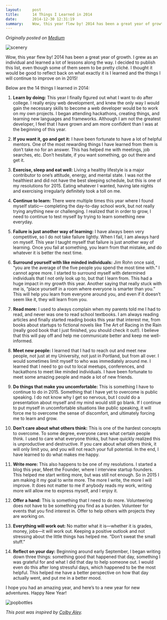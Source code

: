 ```yaml
---
layout:     post
title:      14 Things I Learned in 2014
date:       2014-12-30 12:31:19
summary:    Wow, this year flew by! 2014 has been a great year of growth. I grew as an individual and learned a lot of lessons along the way....
---
```

*Originally posted on [Medium](https://medium.com/@kevinbastien/14-things-i-learned-in-2014-59134a4d7cd7)*

![scenery](http://goo.gl/NKol6r)

Wow, this year flew by! 2014 has been a great year of growth. I grew as an individual and learned a lot of lessons along the way. I decided to publish this list, even though some of them seem to be pretty cliché. I thought it would be good to reflect back on what exactly it is I learned and the things I will continue to improve on in 2015!

Below are the 14 things I learned in 2014:

1. **Learn by doing:** This year I finally figured out what I want to do after college. I really enjoy web development, and knew the only way I would gain the necessary skills to become a web developer would be to work on my own projects. I began attending hackathons, creating things, and learning new languages and frameworks. Although I am not the greatest developer, I feel that I have grown and am more confident than I was at the beginning of this year.

2. **If you want it, go and get it:** I have been fortunate to have a lot of helpful mentors. One of the most rewarding things I have learned from them is don’t take no for an answer. This has helped me with meetings, job searches, etc. Don’t hesitate, if you want something, go out there and get it.

3. **Exercise, sleep and eat well:** Living a healthy lifestyle is a major contributor to one’s attitude, energy, and mental state. I was not the healthiest and did not have the best sleeping schedule, but this is one of my resolutions for 2015. Eating whatever I wanted, having late nights and exercising irregularly definitely took a toll on me.

4. **Continue to learn:** There were multiple times this year where I found myself static— completing the day-to-day school work, but not really trying anything new or challenging. I realized that in order to grow, I need to continue to test myself by trying to learn something new everyday.

5. **Failure is just another way of learning:** I have always been very competitive, so I do not take failure lightly. When I fail, I am always hard on myself. This year I taught myself that failure is just another way of learning. Once you fail at something, you learn from that mistake, and do whatever it is better the next time.

6. **Surround yourself with like minded individuals:** Jim Rohn once said, “you are the average of the five people you spend the most time with.” I cannot agree more. I started to surround myself with determined individuals that I not only look up to, but that I learn from. This had a huge impact in my growth this year. Another saying that really stuck with me is, “place yourself in a room where everyone is smarter than you.” This will help you learn from everyone around you, and even if it doesn’t seem like it, they will learn from you.

7. **Read more:** I used to always complain when my parents told me I had to read, and never was one to read school textbooks. I am always reading articles and finally started reading books this year that interest me, from books about startups to fictional novels like The Art of Racing in the Rain (really good book that I just finished, you should check it out!). I believe that this will pay off and help me communicate better and keep me well-informed.

8. **Meet new people:** I learned that I had to reach out and meet new people, not just at my University, not just in Portland, but from all over. I would sometimes limit myself to who was immediately around me. I learned that I need to go out to local meetups, conferences, and hackathons to meet like minded individuals. I have been fortunate to meet some amazing people and made a lot of new friends.

9. **Do things that make you uncomfortable:** This is something I have to continue to do in 2015. Something that I have yet to overcome is public speaking. I do not know why I get so nervous, but I could do a presentation about myself and my mind would still go blank. If I continue to put myself in uncomfortable situations like public speaking, it will force me to overcome the sense of discomfort, and ultimately forcing me to learn and grow.

10. **Don’t care about what others think:** This is one of the hardest concepts to overcome. To some degree, everyone cares what certain people think. I used to care what everyone thinks, but have quickly realized this is unproductive and destructive. If you care about what others think, it will only limit you, and you will not reach your full potential. In the end, I have learned to do what makes me happy.

11. **Write more:** This also happens to be one of my resolutions. I started a blog this year, Meet the Founder, where I interview startup founders. This helped me start writing more, but was still not enough. So in 2015 I am making it my goal to write more. The more I write, the more I will improve. It does not matter to me if anybody reads my work, writing more will allow me to express myself, and I enjoy it.

12. **Offer a hand:** This is something that I need to do more. Volunteering does not have to be something you find as a burden. Volunteer for events that you find interest in. Offer to help others with projects they are working on.

13. **Everything will work out:** No matter what it is—whether it is grades, money, jobs—it will work out. Keeping a positive outlook and not stressing about the little things has helped me. “Don’t sweat the small stuff.”

14. **Reflect on your day:** Beginning around early September, I began writing down three things: something good that happened that day, something I was grateful for and what I did that day to help someone out. I would even do this after long stressful days, which happened to be the most helpful. This helped me have a better perspective on how that day actually went, and put me in a better mood.

I hope you had an amazing year, and here’s to a new year for new adventures. Happy New Year!

![popbottles](http://media.giphy.com/media/6FkXvuwt9MAFi/giphy.gif)

*This post was inspired by [Colby Aley](www.twitter.com/aley).*